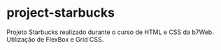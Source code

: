 # project-starbucks

Projeto Starbucks realizado durante o curso de HTML e CSS da b7Web.
Utilização de FlexBox e Grid CSS.
